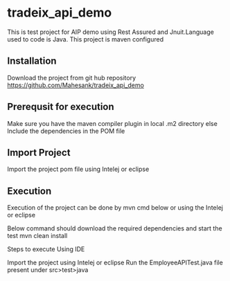 # tradeix_api_demo

This is test project for AIP demo using Rest Assured and Jnuit.Language used to code is Java. This project is maven configured

## Installation

Download the project from git hub repository https://github.com/Mahesank/tradeix_api_demo


## Prerequsit for execution

Make sure you have the maven compiler plugin in local .m2 directory else lnclude the dependencies in the POM file 

## Import Project

Import the project pom file using Intelej or eclipse


## Execution

Execution of the project can be done by mvn cmd below or using the Intelej or eclipse

Below command should download the required dependencies and start the test
mvn clean install

Steps to execute Using IDE

Import the project using  Intelej or eclipse
Run the EmployeeAPITest.java file present under src>test>java







